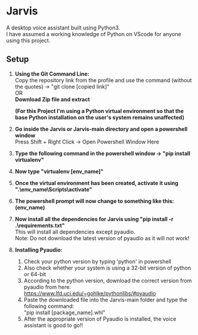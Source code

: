 # Jarvis
A desktop voice assistant built using Python3.  
I have assumed a working knowledge of Python on VScode for anyone using this project.


## Setup
  1. **Using the Git Command Line:**  
     Copy the repository link from the profile and use the command (without the quotes) -> "git clone [copied link]"  
     OR  
     **Download Zip file and extract**  
       
     **(For this Project I'm using a Python virtual environment so that the base Python installation on the user's system remains unaffected)**
  3. **Go inside the Jarvis or Jarvis-main directory and open a powershell window**  
     Press Shift + Right Click -> Open Powershell Window Here
  4. **Type the following command in the powershell window -> "pip install virtualenv"**  
  5. **Now type "virtualenv [env_name]"**
  6. **Once the virtual environment has been created, activate it using ".\env_name\Scripts\activate"**
  7. **The powershell prompt will now change to something like this: (env_name)**
  8. **Now install all the dependencies for Jarvis using "pip install -r .\requirements.txt"**  
     This will install all dependencies except pyaudio.  
     Note: Do not download the latest version of pyaudio as it will not work!
  9. **Installing Pyaudio:**  
     1. Check your python version by typing 'python' in powershell
     2. Also check whether your system is using a 32-bit version of python or 64-bit
     3. According to the python version, download the correct version from pyaudio from here:
        https://www.lfd.uci.edu/~gohlke/pythonlibs/#pyaudio
     4. Paste the downloaded file into the Jarvis-main folder and type the following command:  
        "pip install [package_name].whl"
     5. After the appropriate version of Pyaudio is installed, the voice assistant is good to go!!
     

    
